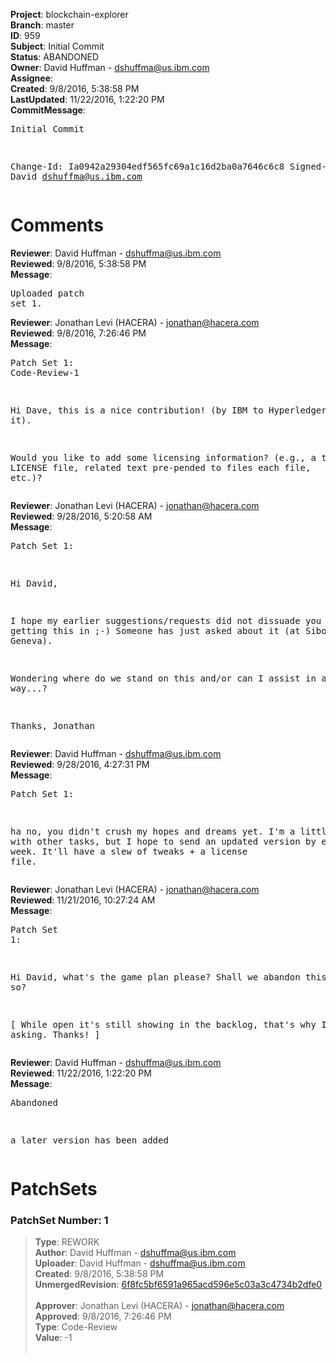 <strong>Project</strong>: blockchain-explorer<br><strong>Branch</strong>: master<br><strong>ID</strong>: 959<br><strong>Subject</strong>: Initial Commit<br><strong>Status</strong>: ABANDONED<br><strong>Owner</strong>: David Huffman - dshuffma@us.ibm.com<br><strong>Assignee</strong>:<br><strong>Created</strong>: 9/8/2016, 5:38:58 PM<br><strong>LastUpdated</strong>: 11/22/2016, 1:22:20 PM<br><strong>CommitMessage</strong>:<br><pre>Initial Commit

Change-Id: Ia0942a29304edf565fc69a1c16d2ba0a7646c6c8
Signed-off-by: David <dshuffma@us.ibm.com>
</pre><h1>Comments</h1><strong>Reviewer</strong>: David Huffman - dshuffma@us.ibm.com<br><strong>Reviewed</strong>: 9/8/2016, 5:38:58 PM<br><strong>Message</strong>: <pre>Uploaded patch set 1.</pre><strong>Reviewer</strong>: Jonathan Levi (HACERA) - jonathan@hacera.com<br><strong>Reviewed</strong>: 9/8/2016, 7:26:46 PM<br><strong>Message</strong>: <pre>Patch Set 1: Code-Review-1

Hi Dave, this is a nice contribution! (by IBM to Hyperledger, I take it).

Would you like to add some licensing information? (e.g., a top level LICENSE file, related text pre-pended to files each file, etc.)?</pre><strong>Reviewer</strong>: Jonathan Levi (HACERA) - jonathan@hacera.com<br><strong>Reviewed</strong>: 9/28/2016, 5:20:58 AM<br><strong>Message</strong>: <pre>Patch Set 1:

Hi David,

I hope my earlier suggestions/requests did not dissuade you from getting this in ;-) Someone has just asked about it (at Sibos, Geneva).

Wondering where do we stand on this and/or can I assist in any way...?

Thanks, Jonathan</pre><strong>Reviewer</strong>: David Huffman - dshuffma@us.ibm.com<br><strong>Reviewed</strong>: 9/28/2016, 4:27:31 PM<br><strong>Message</strong>: <pre>Patch Set 1:

ha no, you didn't crush my hopes and dreams yet.  I'm a little behind with other tasks, but I hope to send an updated version by end of the week.  It'll have a slew of tweaks + a license file.</pre><strong>Reviewer</strong>: Jonathan Levi (HACERA) - jonathan@hacera.com<br><strong>Reviewed</strong>: 11/21/2016, 10:27:24 AM<br><strong>Message</strong>: <pre>Patch Set 1:

Hi David, what's the game plan please? Shall we abandon this or so?

[ While open it's still showing in the backlog, that's why I'm asking. Thanks! ]</pre><strong>Reviewer</strong>: David Huffman - dshuffma@us.ibm.com<br><strong>Reviewed</strong>: 11/22/2016, 1:22:20 PM<br><strong>Message</strong>: <pre>Abandoned

a later version has been added</pre><h1>PatchSets</h1><h3>PatchSet Number: 1</h3><blockquote><strong>Type</strong>: REWORK<br><strong>Author</strong>: David Huffman - dshuffma@us.ibm.com<br><strong>Uploader</strong>: David Huffman - dshuffma@us.ibm.com<br><strong>Created</strong>: 9/8/2016, 5:38:58 PM<br><strong>UnmergedRevision</strong>: [6f8fc5bf6591a965acd596e5c03a3c4734b2dfe0](https://github.com/hyperledger-gerrit-archive/blockchain-explorer/commit/6f8fc5bf6591a965acd596e5c03a3c4734b2dfe0)<br><br><strong>Approver</strong>: Jonathan Levi (HACERA) - jonathan@hacera.com<br><strong>Approved</strong>: 9/8/2016, 7:26:46 PM<br><strong>Type</strong>: Code-Review<br><strong>Value</strong>: -1<br><br></blockquote>
